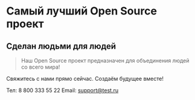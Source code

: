 # Самый лучший Open Source проект

## Сделан людьми для людей

> Наш Open Source проект предназначен для объединения людей со всего мира!

Свяжитесь с нами прямо сейчас. Создаём будущее вместе! 

Тел: 8 800 333 55 22
Email: support@test.ru
